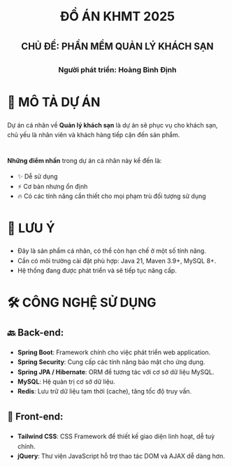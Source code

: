 <div class="header" align="center" style="max-width: 600px; line-height: 1.6;">

<h1>ĐỒ ÁN KHMT 2025</h1>
<h2>CHỦ ĐỀ: <b>PHẦN MỀM QUẢN LÝ KHÁCH SẠN</b></h2>
<h3>Người phát triển: <b>Hoàng Bình Định</b></h3> 

</div>

<div class="content" style="max-width: 600px; line-height: 1.6;">

# 🚀 MÔ TẢ DỰ ÁN

Dự án cá nhân về **Quản lý khách sạn** là dự án sẽ phục vụ cho khách sạn, chủ yếu là nhân viên và khách hàng tiếp cận đến sản phẩm.  
<br>

**Những điểm nhấn** trong dự án cá nhân này kể đến là:

- ✨ Dễ sử dụng
- ⚡ Cơ bản nhưng ổn định
- 🔥 Có các tính năng cần thiết cho mọi phạm trù đối tượng sử dụng

# 📌 LƯU Ý

- Đây là sản phẩm cá nhân, có thể còn hạn chế ở một số tính năng.
- Cần có môi trường cài đặt phù hợp: Java 21, Maven 3.9+, MySQL 8+.
- Hệ thống đang được phát triển và sẽ tiếp tục nâng cấp.

# 🛠️ CÔNG NGHỆ SỬ DỤNG

## 🔙 **Back-end**:

- **Spring Boot**: Framework chính cho việc phát triển web application.
- **Spring Security**: Cung cấp các tính năng bảo mật cho ứng dụng.
- **Spring JPA / Hibernate**: ORM để tương tác với cơ sở dữ liệu MySQL.
- **MySQL**: Hệ quản trị cơ sở dữ liệu.
- **Redis**: Lưu trữ dữ liệu tạm thời (cache), tăng tốc độ truy vấn.

## 🔮 **Front-end**:

- **Tailwind CSS**: CSS Framework để thiết kế giao diện linh hoạt, dễ tuỳ chỉnh.
- **jQuery**: Thư viện JavaScript hỗ trợ thao tác DOM và AJAX dễ dàng hơn.

</div>
